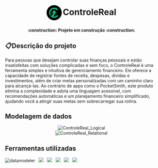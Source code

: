<h1 align="center"> <sub> <sub> <sub> <img src="./img/Logo.png" alt="Logo da ControleReal"> </sub> </sub> </sub>ControleReal </a> </h1>

<h4 align="center"> 
	:construction:  Projeto em construção  :construction:
</h4>

## :clipboard:Descrição do projeto
Para pessoas que desejam controlar suas finanças pessoais e estão insatisfeitas com soluções complicadas e sem foco, o ControleReal é uma ferramenta simples e intuitiva de gerenciamento financeiro.
Ele oferece a capacidade de registrar fontes de receita, despesas, dívidas e investimentos, além de criar metas personalizadas com um caminho claro para alcançá-las.
Ao contrário de apps como o PocketSmith, este produto elimina a complexidade e adota uma linguagem acessível, com recomendações automáticas e um planejamento financeiro simplificado, ajudando você a atingir suas metas sem sobrecarregar sua rotina.

## Modelagem de dados
<div align="center">
	<img src="https://github.com/user-attachments/assets/02f12c1a-a4c0-4472-be02-53b621c8dca1" alt="ControleReal_Logical" width="700">
</div>

<div align="center">
	<img src="https://github.com/user-attachments/assets/ecc47a34-5044-4ec9-9c57-e11bfe14b5fb" alt="ControleReal_Relational" width="700">
</div>

## Ferramentas utilizadas
<img src="https://github.com/user-attachments/assets/d1681fdd-31da-49a5-8090-0fe40d6b4e03" alt="datamodeler" width="46"> &nbsp;
<img src="https://skillicons.dev/icons?i=figma" width="35" /> &nbsp;
<img src="https://skillicons.dev/icons?i=html" width="35" /> &nbsp;
<img src="https://skillicons.dev/icons?i=css" width="35" /> &nbsp;
<img src="https://skillicons.dev/icons?i=bootstrap" width="35" /> &nbsp;
<img src="https://skillicons.dev/icons?i=javascript" width="35" /> &nbsp;






